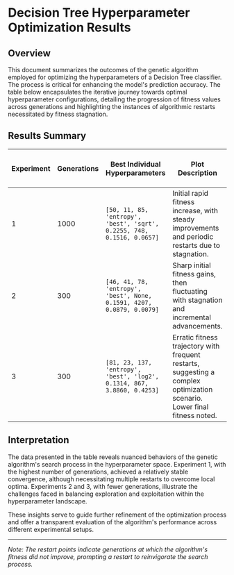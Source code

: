 # Decision Tree Hyperparameter Optimization Results

## Overview

This document summarizes the outcomes of the genetic algorithm employed for optimizing the hyperparameters of a Decision Tree classifier. The process is critical for enhancing the model's prediction accuracy. The table below encapsulates the iterative journey towards optimal hyperparameter configurations, detailing the progression of fitness values across generations and highlighting the instances of algorithmic restarts necessitated by fitness stagnation.

## Results Summary

| **Experiment** | **Generations** | **Best Individual Hyperparameters**                                        | **Plot Description**                                                                                                        | **Stagnant Fitness Restart Points**                                 |
|----------------|-----------------|----------------------------------------------------------------------------|-----------------------------------------------------------------------------------------------------------------------------|--------------------------------------------------------------------|
| 1              | 1000            | `[50, 11, 85, 'entropy', 'best', 'sqrt', 0.2255, 748, 0.1516, 0.0657]` | Initial rapid fitness increase, with steady improvements and periodic restarts due to stagnation.                           | Gen 109, 215, 322, 439, 545, 647, 751, 862, 970                    |
| 2              | 300             | `[46, 41, 78, 'entropy', 'best', None, 0.1591, 4207, 0.0879, 0.0079]`     | Sharp initial fitness gains, then fluctuating with stagnation and incremental advancements.                                 | Gen 34, 65, 100, 133, 169, 212, 253, 289                           |
| 3              | 300             | `[81, 23, 137, 'entropy', 'best', 'log2', 0.1314, 867, 3.8860, 0.4253]`   | Erratic fitness trajectory with frequent restarts, suggesting a complex optimization scenario. Lower final fitness noted. | Gen 36, 74, 116, 159, 193, 225, 261, 298                           |

## Interpretation

The data presented in the table reveals nuanced behaviors of the genetic algorithm's search process in the hyperparameter space. Experiment 1, with the highest number of generations, achieved a relatively stable convergence, although necessitating multiple restarts to overcome local optima. Experiments 2 and 3, with fewer generations, illustrate the challenges faced in balancing exploration and exploitation within the hyperparameter landscape.

These insights serve to guide further refinement of the optimization process and offer a transparent evaluation of the algorithm's performance across different experimental setups.

---
*Note: The restart points indicate generations at which the algorithm's fitness did not improve, prompting a restart to reinvigorate the search process.*
